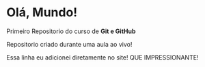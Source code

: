 # Olá, Mundo!
Primeiro Repositorio do curso de **Git e GitHub**

Repositorio criado durante uma aula ao vivo!
 
Essa linha eu adicionei diretamente no site! QUE IMPRESSIONANTE!

